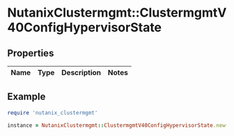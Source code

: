 # NutanixClustermgmt::ClustermgmtV40ConfigHypervisorState

## Properties

| Name | Type | Description | Notes |
| ---- | ---- | ----------- | ----- |

## Example

```ruby
require 'nutanix_clustermgmt'

instance = NutanixClustermgmt::ClustermgmtV40ConfigHypervisorState.new()
```

